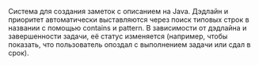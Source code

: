 Система для создания заметок с описанием на Java. 
Дэдлайн и приоритет автоматически выставляются через поиск типовых строк в названии с помощью contains и pattern. 
В зависимости от дэдлайна и завершенности задачи, её статус изменяется (например, чтобы показать, что пользователь опоздал с выполнением задачи или сдал в срок).
